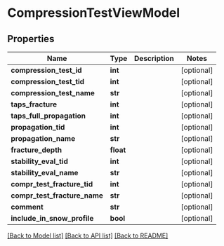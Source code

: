# CompressionTestViewModel

## Properties
Name | Type | Description | Notes
------------ | ------------- | ------------- | -------------
**compression_test_id** | **int** |  | [optional] 
**compression_test_tid** | **int** |  | [optional] 
**compression_test_name** | **str** |  | [optional] 
**taps_fracture** | **int** |  | [optional] 
**taps_full_propagation** | **int** |  | [optional] 
**propagation_tid** | **int** |  | [optional] 
**propagation_name** | **str** |  | [optional] 
**fracture_depth** | **float** |  | [optional] 
**stability_eval_tid** | **int** |  | [optional] 
**stability_eval_name** | **str** |  | [optional] 
**compr_test_fracture_tid** | **int** |  | [optional] 
**compr_test_fracture_name** | **str** |  | [optional] 
**comment** | **str** |  | [optional] 
**include_in_snow_profile** | **bool** |  | [optional] 

[[Back to Model list]](../README.md#documentation-for-models) [[Back to API list]](../README.md#documentation-for-api-endpoints) [[Back to README]](../README.md)

